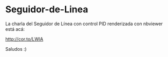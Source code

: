 # Seguidor-de-Linea

La charla del Seguidor de Línea con control PID renderizada con nbviewer está acá:

http://cor.to/LWlA

Saludos :)
